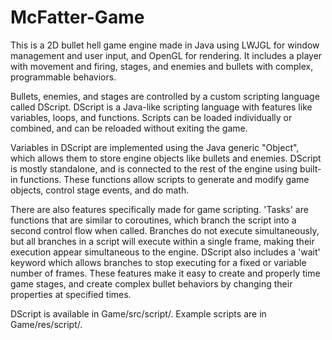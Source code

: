 # McFatter-Game

This is a 2D bullet hell game engine made in Java using LWJGL for window management and user input, and OpenGL for rendering.
It includes a player with movement and firing, stages, and enemies and bullets with complex, programmable behaviors.

Bullets, enemies, and stages are controlled by a custom scripting language called DScript. DScript is a Java-like scripting language with features like variables, loops, and functions.
Scripts can be loaded individually or combined, and can be reloaded without exiting the game.

Variables in DScript are implemented using the Java generic "Object", which allows them to store engine objects like bullets and enemies.
DScript is mostly standalone, and is connected to the rest of the engine using built-in functions. These functions allow scripts to generate and modify game objects, control stage events, and do math.

There are also features specifically made for game scripting. 'Tasks' are functions that are similar to coroutines, which branch the script into a second control flow when called.
Branches do not execute simultaneously, but all branches in a script will execute within a single frame, making their execution appear simultaneous to the engine.
DScript also includes a 'wait' keyword which allows branches to stop executing for a fixed or variable number of frames.
These features make it easy to create and properly time game stages, and create complex bullet behaviors by changing their properties at specified times.

DScript is available in Game/src/script/.
Example scripts are in Game/res/script/.
